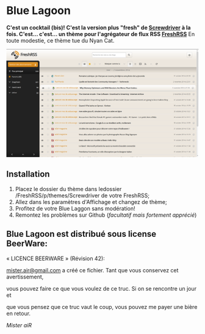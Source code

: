 Blue Lagoon
=======

**C'est un cocktail (bis)! C'est la version plus "fresh" de [Screwdriver](https://github.com/misterair/Screwdriver) à la fois. C'est... c'est... un thème pour l'agrégateur de flux RSS [FreshRSS](https://github.com/marienfressinaud/FreshRSS/)**
En toute modestie, ce thème tue du Nyan Cat.

![screenshot](https://github.com/misterair/Screwdriver/blob/master/screenshot.png)


Installation
-----------------
1. Placez le dossier du thème dans ledossier /FreshRSS/p/themes/Screwdriver de votre FreshRSS;
2. Allez dans les paramètres d'Affichage et changez de thème;
3. Profitez de votre Blue Laggon sans modération!
4. Remontez les problèmes sur Github (*facultatif mais fortement apprécié*)



Blue Lagoon est distribué sous license BeerWare:
-----------------

« LICENCE BEERWARE » (Révision 42):

mister.air@gmail.com a créé ce fichier. Tant que vous conservez cet avertissement,

vous pouvez faire ce que vous voulez de ce truc. Si on se rencontre un jour et

que vous pensez que ce truc vaut le coup, vous pouvez me payer une bière en retour.

*Mister aiR*






